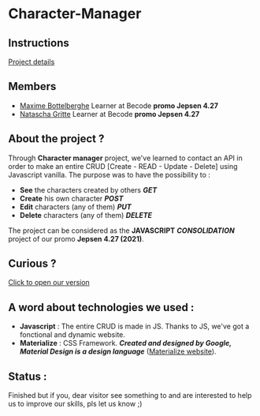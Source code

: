 # Character-Manager

## Instructions

[Project details](https://github.com/becodeorg/LIE-Jepsen-4.27/tree/master/02-the-hills/01-javascript/02-character-manager)

##  Members

* [Maxime Bottelberghe](https://github.com/Maxime-Bott) Learner at Becode **promo Jepsen 4.27**
* [Natascha Gritte](https://github.com/Dhaibuna)  Learner at Becode **promo Jepsen 4.27**

## About the project ? 

Through **Character manager** project, we've learned to contact an API in order to make an entire CRUD [Create - READ - Update - Delete] using Javascript vanilla. The purpose was to have the possibility to :
- **See** the characters created by others  **_GET_**
- **Create** his own character **_POST_**
- **Edit** characters (any of them) **_PUT_**
- **Delete** characters (any of them) **_DELETE_**

The project can be considered as the **JAVASCRIPT** **_CONSOLIDATION_** project of our promo **Jepsen 4.27 (2021)**.

## Curious ? 

[Click to open our version](https://maxime-bott.github.io/Character-Manager/)


## A word about technologies  we used : 

- **Javascript** : The entire CRUD is made in JS. Thanks to JS, we've got a fonctional and dynamic website.
- **Materialize** : CSS Framework. **_Created and designed by Google, Material Design is a design language_** ([Materialize  website](https://materializecss.com/)).



## Status :

Finished but if you, dear visitor see something to and are interested to help us to improve our skills, pls let us know ;)


